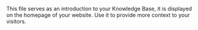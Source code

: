 This file serves as an introduction to your Knowledge Base, it is displayed on the homepage of your website. Use it to provide more context to your visitors.
